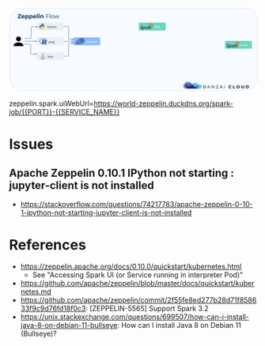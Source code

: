 
![alt text](docs/zepp-spark-animated-flow.gif "Title")

zeppelin.spark.uiWebUrl=https://world-zeppelin.duckdns.org/spark-job/{{PORT}}-{{SERVICE_NAME}}

# Issues
## Apache Zeppelin 0.10.1 IPython not starting : jupyter-client is not installed
   *  https://stackoverflow.com/questions/74217783/apache-zeppelin-0-10-1-ipython-not-starting-jupyter-client-is-not-installed

# References
   * https://zeppelin.apache.org/docs/0.10.0/quickstart/kubernetes.html
      * See "Accessing Spark UI (or Service running in interpreter Pod)" 
   * https://github.com/apache/zeppelin/blob/master/docs/quickstart/kubernetes.md
   * https://github.com/apache/zeppelin/commit/2f55fe8ed277b28d71f858633f9c9d76fd18f0c3: [ZEPPELIN-5565] Support Spark 3.2
   * https://unix.stackexchange.com/questions/699507/how-can-i-install-java-8-on-debian-11-bullseye: How can I install Java 8 on Debian 11 (Bullseye)?